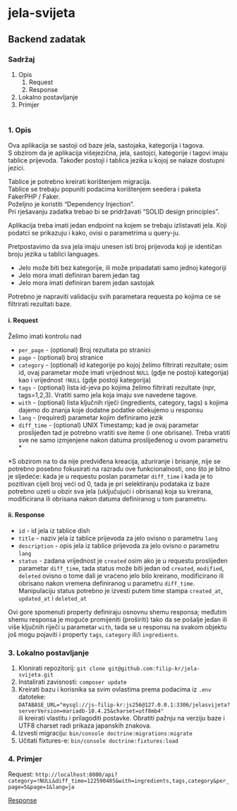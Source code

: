 # jela-svijeta
## Backend zadatak

### Sadržaj
1. Opis
    1. Request
    2. Response
2. Lokalno postavljanje
3. Primjer

#

### 1. Opis
Ova aplikacija se sastoji od baze jela, sastojaka, kategorija i tagova. </br>
S obzirom da je aplikacija višejezična, jela, sastojci, kategorije i tagovi imaju
tablice prijevoda. Također postoji i tablica jezika u kojoj se nalaze dostupni jezici. </br>

Tablice je potrebno kreirati korištenjem migracija. </br>
Tablice se trebaju popuniti podacima korištenjem seedera i paketa FakerPHP /
Faker. </br>
Poželjno je koristiti “Dependency Injection”. </br>
Pri rješavanju zadatka trebao bi se pridržavati “SOLID design principles”.

Aplikacija treba imati jedan endpoint na kojem se trebaju izlistavati jela. Koji
podatci se prikazuju i kako, ovisi o parametrima u query-ju.

Pretpostavimo da sva jela imaju unesen isti broj prijevoda koji je identičan broju
jezika u tablici languages. </br>
- Jelo može biti bez kategorije, ili može pripadatati samo jednoj kategoriji </br>
- Jelo mora imati definiran barem jedan tag </br>
- Jelo mora imati definiran barem jedan sastojak

Potrebno je napraviti validaciju svih parametara requesta po kojima ce se filtrirati
rezultati baze.

#### i. Request
Želimo imati kontrolu nad </br>
  - `per_page` - (optional) Broj rezultata po stranici
  - `page` - (optional) broj stranice
  - `category` - (optional) id kategorije po kojoj želimo filtrirati rezultate; osim id,
  ovaj parametar može imati vrijednost `NULL` (gdje ne postoji kategorija) kao i
  vrijednost `!NULL` (gdje postoji kategorija)
  - `tags` - (optional) lista id-jeva po kojima želimo filtrirati rezultate (npr,
  tags=1,2,3). Vratiti samo jela koja imaju sve navedene tagove.
  - `with` - (optional) lista ključnih riječi (ingredients, category, tags) s kojima
  dajemo do znanja koje dodatne podatke očekujemo u responsu
  - `lang` - (required) parametar kojim definiramo jezik
  - `diff_time` - (optional) UNIX Timestamp; kad je ovaj parametar proslijeđen
  tad je potrebno vratiti sve iteme (i one obrisane). Treba vratiti sve ne samo
  izmjenjene nakon datuma proslijeđenog u ovom parametru *
  
*S obzirom na to da nije predviđena kreacija, ažuriranje i brisanje, nije se
potrebno posebno fokusirati na razradu ove funkcionalnosti, ono što je bitno je
sljedeće: kada je u requestu poslan parametar `diff_time` i kada je to pozitivan
cijeli broj veći od 0, tada je pri selektiranju podataka iz baze potrebno uzeti u
obzir sva jela (uključujući i obrisana) koja su kreirana, modificirana ili obrisana
nakon datuma definiranog u tom parametru.

#### ii. Response
  - `id` - id jela iz tablice dish
  - `title` - naziv jela iz tablice prijevoda za jelo ovisno o parametru `lang`
  - `description` - opis jela iz tablice prijevoda za jelo ovisno o parametru `lang`
  - `status` - zadana vrijednost je `created` osim ako je u requestu proslijeđen
  parametar `diff_time`, tada status može biti jedan od `created`, `modified`,
  `deleted` ovisno o tome dali je vraćeno jelo bilo kreirano, modificirano ili
  obrisano nakon vremena definiranog u parametru `diff_time`. Manipulaciju
  status potrebno je izvesti putem time stampa `created_at`, `updated_at` i
  `deleted_at`
  
Ovi gore spomenuti property definiraju osnovnu shemu responsa; međutim
shemu responsa je moguće promijeniti (proširiti) tako da se pošalje jedan ili više
ključnih riječi u parametar `with`, tada se u responsu na svakom objektu još mogu
pojaviti i property `tags`, `category` ili/i `ingredients`.

### 3. Lokalno postavljanje
1. Klonirati repozitorij: `git clone git@github.com:filip-kr/jela-svijeta.git`
2. Instalirati zavisnosti: `composer update`
3. Kreirati bazu i korisnika sa svim ovlastima prema podacima iz `.env` datoteke: </br> `DATABASE_URL="mysql://js-filip-kr:js256@127.0.0.1:3306/jelasvijeta?serverVersion=mariadb-10.4.25&charset=utf8mb4"` </br> ili kreirati vlastitu i prilagoditi postavke. Obratiti pažnju na verziju baze i UTF8 charset radi prikaza japanskih znakova.
4. Izvesti migraciju: `bin/console doctrine:migrations:migrate`
5. Učitati fixtures-e: `bin/console doctrine:fixtures:load`

### 4. Primjer
Request: `http://localhost:8000/api?category=!NULL&diff_time=122590485&with=ingredients,tags,category&per_page=5&page=1&lang=ja` </br>

[Response](https://github.com/filip-kr/jela-svijeta/files/10048086/Response.txt)
